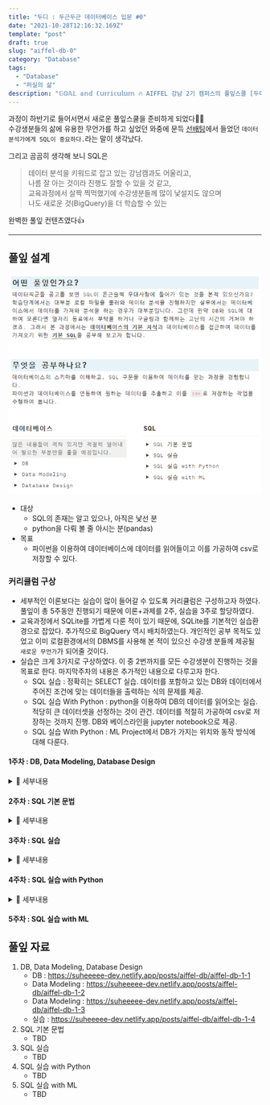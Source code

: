 ```yaml
---
title: "두디 : 두근두근 데이터베이스 입문 #0"
date: "2021-10-28T12:16:32.169Z"
template: "post"
draft: true
slug: "aiffel-db-0"
category: "Database"
tags:
  - "Database"
  - "퍼실의 삶"
description: "𝔾𝕆𝔸𝕃 𝕒𝕟𝕕 ℂ𝕦𝕣𝕣𝕚𝕔𝕦𝕝𝕦𝕞 🔥 AIFFEL 강남 2기 캠퍼스의 풀잎스쿨 [두디 : 두근두근 데이터베이스 입문]에서 사용된 자료입니다."
---
```


과정이 하반기로 들어서면서 새로운 풀잎스쿨을 준비하게 되었다🤦‍♀️<br>
수강생분들의 삶에 유용한 무언가를 하고 싶었던 와중에 문득 <a href="https://brunch.co.kr/@modulabs/29">선배팅</a>에서 들었던 `데이터 분석가에게 SQL이 중요하다.`라는 말이 생각났다.


그리고 곰곰히 생각해 보니 SQL은<br>
> 데이터 분석을 키워드로 잡고 있는 강남캠과도 어울리고,<br>
나름 잘 아는 것이라 진행도 잘할 수 있을 것 같고,<br>
교육과정에서 살짝 찍먹했기에 수강생분들께 많이 낯설지도 않으며<br>
나도 새로운 것(BigQuery)을 더 학습할 수 있는

완벽한 풀잎 컨텐츠였다👍

---

## 풀잎 설계

![](./assets/00-1.png)

- 대상
  - SQL의 존재는 알고 있으나, 아직은 낯선 분
  - python을 다뤄 볼 줄 아시는 분(pandas)
- 목표
  - 파이썬을 이용하여 데이터베이스에 데이터를 읽어들이고 이를 가공하여 csv로 저장할 수 있다.

### 커리큘럼 구상
- 세부적인 이론보다는 실습이 많이 들어갈 수 있도록 커리큘럼은 구성하고자 하였다. 풀잎이 총 5주동안 진행되기 때문에 이론+과제를 2주, 실습을 3주로 할당하였다.
- 교육과정에서 SQLite를 가볍게 다룬 적이 있기 때문에, SQLite를 기본적인 실습환경으로 잡았다. 추가적으로 BigQuery 역시 배치하였는다. 개인적인 공부 목적도 있었고 이미 로컬환경에서의 DBMS를 사용해 본 적이 있으신 수강생 분들께 제공될 `새로운 무언가`가 되어줄 것이다.
- 실습은 크게 3가지로 구상하였다. 이 중 2번까지를 모든 수강생분이 진행하는 것을 목표로 한다. 마지막주차의 내용은 추가적인 내용으로 다루고자 한다.
  - SQL 실습 : 정확히는 SELECT 실습. 데이터를 포함하고 있는 DB와 데이터에서 주어진 조건에 맞는 데이터들을 출력하는 식의 문제를 제공.
  - SQL 실습 With Python : python을 이용하여 DB의 데이터를 읽어오는 실습. 적당히 큰 데이터셋을 선정하는 것이 관건. 데이터를 적절히 가공하여 csv로 저장하는 것까지 진행. DB와 베이스라인을 jupyter notebook으로 제공.
  - SQL 실습 With Python : ML Project에서 DB가 가지는 위치와 동작 방식에 대해 다룬다.


#### 1주차 : DB, Data Modeling, Database Design
<details><summary>📜 세부내용</summary>
<p>

- DB
  - DB란 무엇인가?
  - DB의 종류에는 어떤 것이 있는가?
- Data Modeling
  - 실세계의 정보를 어떻게 컴퓨터에 저장할 것인가?
  - Object-Oriented Data Model
    - UML Class Diagram
      - Class
        - Attributes
        - Operations
        - Relationships
            - Associations
            - Generalization
            - Dependency
            - Realization
        - Constraint Rules and Notes
            - Key Constraints
            - Referential Integrity
            - Weak Entity Sets
    - **(실습 1-1) 주어진 Class Diagram을 해석하여 보자. notion**
    - **(실습 1-2) 주어진 상황을 보고 Class Diagram을 작성하여 보자.**
    - **(실습 1-3) 주어진 Class Diagram을 python의 Class로 작성하여 보자.**
  - Relational Data Model
    - E-R Model
- Database Design
    - 실세계의 정보를 어떻게 데이터베이스에 저장할 것인가?
    - DBMS와 SQL은 무엇인가?
    - Table / Schema
    - UML → Relational Model
      - Class → Relation
      - **(실습 2) 주어진 Class Diagram을 보고 Relation을 정의하여 보자. notion**
    - DB 디자인시 주의사항
      - Key를 어떻게 정의할 것인가?
      - DB를 적절히 나눌 수 있는가?

</p>
</details>


#### 2주차 : SQL 기본 문법

<details><summary>📜 세부내용</summary>
<p>

- SQL 기본 문법
- DDL
    - CREATE
    - ALTER
    - DROP
    - TRUNCATE
- DML
    - SELECT
        - DISTINCT, ORDER BY,  AS, 산술연산, 논리 연산, BETWEEN, IN, LIKE, IS NULL, EXIST, ANY, ALL
        - GROUP BY, HAVING, ORDER BY
    - INSERT
    - UPDATE
    - DELETE
- DCL/TCL
    - GRANT
    - REVOKE
    - COMMIT
    - ROLLBACK
- JOIN, UNION

</p>
</details>




#### 3주차 : SQL 실습
<details><summary>📜 세부내용</summary>
<p>

- (실습 3) 주어진 DBMS 환경에서 SELECT문에 대한 실습을 진헁
- SQLite/BigQuery
- 실습 문제는 `A First Course in Database System`를 참고하여 작성

</p>
</details>


#### 4주차 : SQL 실습 with Python
<details><summary>📜 세부내용</summary>
<p>

- (실습 4) DBMS를 python으로 연동하여 주어진 조건에 맞는 결과물을 csv로 저장
- SQLite/BigQuery
- google public dataset 활용

</p>
</details>



#### 5주차 : SQL 실습 with ML


## 풀잎 자료
1. DB, Data Modeling, Database Design
    - DB : https://suheeeee-dev.netlify.app/posts/aiffel-db/aiffel-db-1-1
    - Data Modeling : https://suheeeee-dev.netlify.app/posts/aiffel-db/aiffel-db-1-2
    - Data Modeling : https://suheeeee-dev.netlify.app/posts/aiffel-db/aiffel-db-1-3
    - 실습 : https://suheeeee-dev.netlify.app/posts/aiffel-db/aiffel-db-1-4
2. SQL 기본 문법
    - TBD
3. SQL 실습
    - TBD
4. SQL 실습 with Python
    - TBD
5. SQL 실습 with ML
    - TBD

<br>
<br>

